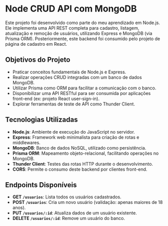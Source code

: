 # Node CRUD API com MongoDB

Este projeto foi desenvolvido como parte do meu aprendizado em Node.js. Ele implementa uma API REST completa para cadastro, listagem, atualização e remoção de usuários, utilizando Express e MongoDB (via Prisma ORM). Posteriormente, este backend foi consumido pelo projeto de página de cadastro em React.

## Objetivos do Projeto

- Praticar conceitos fundamentais de Node.js e Express.
- Realizar operações CRUD integradas com um banco de dados MongoDB.
- Utilizar Prisma como ORM para facilitar a comunicação com o banco.
- Disponibilizar uma API RESTful para ser consumida por aplicações front-end (ex: projeto React user-sign-in).
- Explorar ferramentas de teste de API como Thunder Client.

## Tecnologias Utilizadas

- **Node.js**: Ambiente de execução do JavaScript no servidor.
- **Express**: Framework web minimalista para criação de rotas e middlewares.
- **MongoDB**: Banco de dados NoSQL, utilizado como persistência.
- **Prisma ORM**: Mapeamento objeto-relacional, facilitando operações no MongoDB.
- **Thunder Client**: Testes das rotas HTTP durante o desenvolvimento.
- **CORS**: Permite o consumo deste backend por clientes front-end.

## Endpoints Disponíveis

- **GET `/usuarios`**: Lista todos os usuários cadastrados.
- **POST `/usuarios`**: Cria um novo usuário (validação: apenas maiores de 18 anos).
- **PUT `/usuarios/:id`**: Atualiza dados de um usuário existente.
- **DELETE `/usuarios/:id`**: Remove um usuário do banco.
